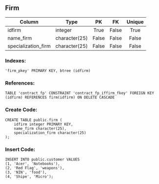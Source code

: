 ## __Firm__
|Column               |Type           |PK   |FK   |Unique|
|---------------------|---------------|:---:|:---:|:----:|
| idfirm              | integer       |True |False|True|
| name_firm           | character(25) |False|False|False|
| specialization_firm | character(25) |False|False|False|

### __Indexes__:
```postgresql
'firm_pkey' PRIMARY KEY, btree (idfirm)
```

### __References__:
```postgresql
TABLE 'contract_fp' CONSTRAINT 'contract_fp_iffirm_fkey' FOREIGN KEY (idfirm) REFERENCES firm(idfirm) ON DELETE CASCADE
```

### __Create Code:__
```postgresql
CREATE TABLE public.firm (
    idfirm integer PRIMARY KEY,
    name_firm character(25),
    specialization_firm character(25)
);
```

### __Insert Code:__
```postgresql
INSERT INTO public.customer VALUES 
(1,	'Acer', 'Notebooks'),             
(2,	'Red Flag', 'weapons'),                  
(3,	'NIN', 'food'),
(4,	'Shipe', 'Micro'); 
```